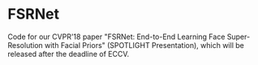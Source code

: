 # FSRNet
Code for our CVPR'18 paper "FSRNet: End-to-End Learning Face Super-Resolution with Facial Priors" (SPOTLIGHT Presentation), which will be released after the deadline of ECCV.
